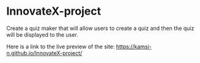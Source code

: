 # InnovateX-project

Create a quiz maker that will allow users to create a quiz and then the quiz will be displayed to the user.

Here is a link to the live preview of the site: https://kamsi-n.github.io/InnovateX-project/
